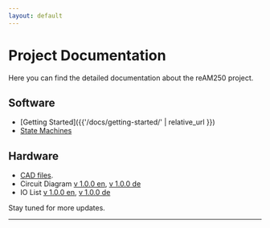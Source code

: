 ```yaml
---
layout: default
---
```


# Project Documentation

Here you can find the detailed documentation about the reAM250 project.

## Software
- [Getting Started]({{'/docs/getting-started/' | relative_url }})
- [State Machines](#)

## Hardware
- [CAD files](https://a360.co/3MH96Q6).
- Circuit Diagram [v 1.0.0 en](https://github.com/DavidWenzler/reAM250/raw/main/docs/circuit_diagram_reAM250_en_v1_0_0.pdf), [v 1.0.0 de](https://github.com/DavidWenzler/reAM250/raw/main/docs/circuit_diagram_reAM250_de_v1_0_0.pdf) 
- IO List [v 1.0.0 en](https://github.com/DavidWenzler/reAM250/raw/main/docs/reAm250_IO_overview_en_v1_0_0.pdf), [v 1.0.0 de](https://github.com/DavidWenzler/reAM250/raw/main/docs/reAm250_IO_overview_de_v1_0_0.pdf) 

Stay tuned for more updates.

---